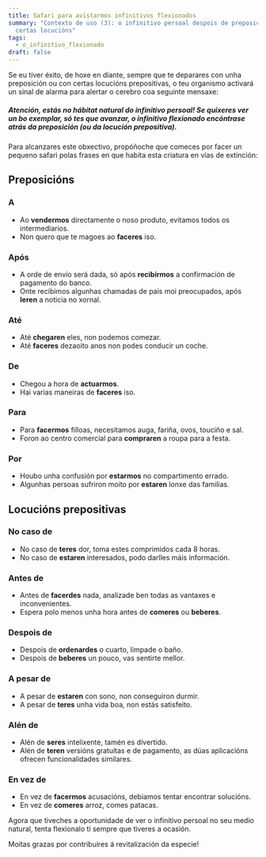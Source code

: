 ```yaml
---
title: Safari para avistarmos infinitivos flexionados
summary: "Contexto de uso (3): o infinitivo persoal despois de preposicións e de
  certas locucións"
tags:
  - o_infinitivo_flexionado
draft: false
---
```

Se eu tiver éxito, de hoxe en diante, sempre que te deparares con unha preposición ou con certas locucións prepositivas, o teu organismo activará un sinal de alarma para alertar o cerebro coa seguinte mensaxe:

##### Atención, estás no hábitat natural do infinitivo persoal! Se quixeres ver un bo exemplar, só tes que avanzar, o infinitivo flexionado encóntrase atrás da preposición (ou da locución prepositiva).

Para alcanzares este obxectivo, propóñoche que comeces por facer un pequeno safari polas frases en que habita esta criatura en vías de extinción:

## Preposicións

### A

* Ao **vendermos** directamente o noso produto, evitamos todos os intermediarios.
* Non quero que te magoes ao **faceres** iso.

### Após

* A orde de envío será dada, só após **recibirmos** a confirmación de pagamento do banco.
* Onte recibimos algunhas chamadas de pais moi preocupados, após **leren** a noticia no xornal.

### Até

* Até **chegaren** eles, non podemos comezar.
* Até **faceres** dezaoito anos non podes conducir un coche.

### De

* Chegou a hora de **actuarmos**.
* Hai varias maneiras de **faceres** iso.

### Para

* Para **facermos** filloas, necesitamos auga, fariña, ovos, touciño e sal.
* Foron ao centro comercial para **compraren** a roupa para a festa.

### Por

* Houbo unha confusión por **estarmos** no compartimento errado.
* Algunhas persoas sufriron moito por **estaren** lonxe das familias.

## Locucións prepositivas

### No caso de

* No caso de **teres** dor, toma estes comprimidos cada 8 horas.
* No caso de **estaren** interesados, podo darlles máis información.

### Antes de

* Antes de **facerdes** nada, analizade ben todas as vantaxes e inconvenientes.
* Espera polo menos unha hora antes de **comeres** ou **beberes**. 

### Despois de

* Despois de **ordenardes** o cuarto, limpade o baño.
* Despois de **beberes** un pouco, vas sentirte mellor.

### A pesar de

* A pesar de **estaren** con sono, non conseguiron durmir.
* A pesar de **teres** unha vida boa, non estás satisfeito.

### Alén de

* Alén de **seres** intelixente, tamén es divertido.
* Alén de **teren** versións gratuítas e de pagamento, as dúas aplicacións ofrecen funcionalidades similares.

### En vez de

* En vez de **facermos** acusacións, debiamos tentar encontrar solucións.
* En vez de **comeres** arroz, comes patacas.

Agora que tiveches a oportunidade de ver o infinitivo persoal no seu medio natural, tenta flexionalo ti sempre que tiveres a ocasión. 

Moitas grazas por contribuíres á revitalización da especie!